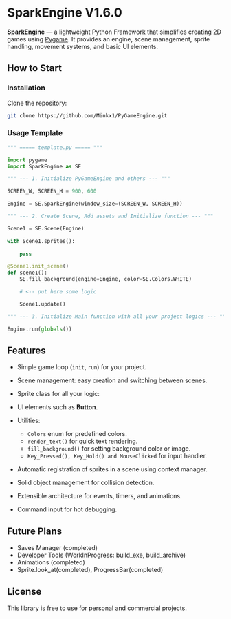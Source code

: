 # SparkEngine V1.6.0

**SparkEngine** — a lightweight Python Framework that simplifies creating 2D games using [Pygame](https://www.pygame.org/).
It provides an engine, scene management, sprite handling, movement systems, and basic UI elements.

## How to Start

### Installation

Clone the repository:

```bash
git clone https://github.com/Minkx1/PyGameEngine.git
```

### Usage Template

```python
""" ===== template.py ===== """

import pygame
import SparkEngine as SE

""" --- 1. Initialize PyGameEngine and others --- """

SCREEN_W, SCREEN_H = 900, 600 

Engine = SE.SparkEngine(window_size=(SCREEN_W, SCREEN_H))

""" --- 2. Create Scene, Add assets and Initialize function --- """

Scene1 = SE.Scene(Engine)

with Scene1.sprites():
    
    pass 

@Scene1.init_scene()
def scene1():
    SE.fill_background(engine=Engine, color=SE.Colors.WHITE)

    # <-- put here some logic

    Scene1.update()

""" --- 3. Initialize Main function with all your project logics --- """

Engine.run(globals())

```

## Features

* Simple game loop (`init`, `run`) for your project.
* Scene management: easy creation and switching between scenes.
* Sprite class for all your logic:
* UI elements such as **Button**.
* Utilities:

  * `Colors` enum for predefined colors.
  * `render_text()` for quick text rendering.
  * `fill_background()` for setting background color or image.
  * `Key_Pressed(), Key_Hold() and MouseClicked` for input handler.

* Automatic registration of sprites in a scene using context manager.
* Solid object management for collision detection.
* Extensible architecture for events, timers, and animations.
* Command input for hot debugging.

## Future Plans

* Saves Manager (completed)
* Developer Tools (WorkInProgress: build_exe, build_archive)
* Animations (completed)
* Sprite.look_at(completed), ProgressBar(completed)

## License

This library is free to use for personal and commercial projects.
